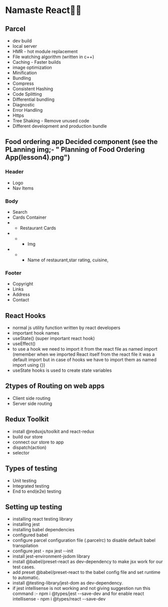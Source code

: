 # Namaste React🚀🚀

## Parcel

- dev build
- local server
- HMR - hot module replacement
- File watching algorithm (written in c++)
- Caching - Faster builds
- image optimization
- Minification
- Bundling
- Compress
- Consistent Hashing
- Code Splitting
- Differential bundling
- Diagnostic
- Error Handling
- Https
- Tree Shaking - Remove unused code
- Different development and production bundle

## Food ordering app ⁡⁣⁢⁣Decided component (see the PLanning img;- " Planning of Food Ordering App(lesson4).png")

### Header

- Logo
- Nav Items

### Body

- Search
- Cards Container
- - Restaurant Cards
- - - Img
- - - Name of restaurant,star rating, cuisine,

### Footer

- Copyright
- Links
- Address
- Contact⁡

## React Hooks

- normal js utility function written by react developers
- important hook names
- useState() (super important react hook)
- useEffect()
- to use a hook we need to import it from the react file as named import (remember when we imported React itself from the react file it was a default import but in case of hooks we have to import them as named import using {})
- useState hooks is used to create state variables

## 2types of Routing on web apps

- Client side routing
- Server side routing

## Redux Toolkit

- install @reduxjs/toolkit and react-redux
- build our store
- connect our store to app
- dispatch(action)
- selector

## Types of testing

- Unit testing
- Integrated testing
- End to end(e2e) testing

## Setting up testing

- installing react testing library
- installing jest
- installing babel dependencies
- configured babel
- configure parcel configuration file (.parcelrc) to disable default babel transpilation
- configure jest - npx jest --init
- install jest-environment-jsdom library
- install @babel/preset-react as dev-dependency to make jsx work for our test cases.
- add preset @babel/preset-react to the babel config file and set runtime to automatic.
- install @testing-library/jest-dom as dev-dependency.
- if jest intellisense is not working and not giving suggestion run this command :- npm i @types/jest --save-dev and for enable react intellisense - npm i @types/react --save-dev
